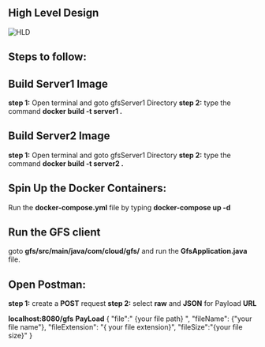 
## High Level Design

![HLD](./static/gfsHLD.jpeg)


## Steps to follow:
  ## Build Server1 Image
  **step 1:** Open terminal and goto gfsServer1 Directory
  **step 2:** type the command  **docker build -t server1 .**
  ## Build Server2 Image
  **step 1:** Open terminal and goto gfsServer1 Directory
  **step 2:** type the command  **docker build -t server2 .**
  ## Spin Up the Docker Containers:
  Run the **docker-compose.yml** file by typing **docker-compose up -d**
  ## Run the GFS client
  goto **gfs/src/main/java/com/cloud/gfs/** and run the **GfsApplication.java** file.
  ## Open Postman:
  **step 1:** create a **POST** request 
  **step 2:** select **raw** and **JSON** for Payload
  **URL**
   
  **localhost:8080/gfs**
  **PayLoad**
    {
      "file":" {your file path} ",
      "fileName": {"your file name"},
      "fileExtension": "{ your file extension}",
      "fileSize":"{your file size}"
    }
